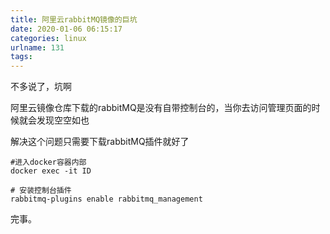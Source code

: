 ```yaml
---
title: 阿里云rabbitMQ镜像的巨坑
date: 2020-01-06 06:15:17
categories: linux
urlname: 131
tags:
---
```

<!--markdown-->不多说了，坑啊
阿里云镜像仓库下载的rabbitMQ是没有自带控制台的，当你去访问管理页面的时候就会发现空空如也

解决这个问题只需要下载rabbitMQ插件就好了
```shell
#进入docker容器内部
docker exec -it ID

# 安装控制台插件
rabbitmq-plugins enable rabbitmq_management
```


完事。
